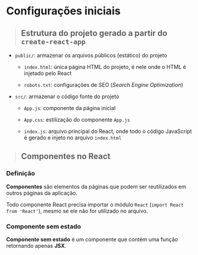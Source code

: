 # Configurações iniciais

> ## **Estrutura do projeto gerado a partir do `create-react-app`**

* `public/`: armazenar os arquivos públicos (estático) do projeto

  * `index.html`: única página HTML do projeto, é nele onde o HTML é injetado pelo React

  * `robots.txt`: configurações de SEO (*Search Engine Optimization*)

* `src/`: armazenar o código fonte do projeto

  * `App.js`: componente da página inicial

  * `App.css`: estilização do componente `App.js`

  * `index.js`: arquivo principal do React, onde todo o código JavaScript é gerado e injeto no arquivo `index.html`

> ## **Componentes no React**

### **Definição**

**Componentes** são elementos da páginas que podem ser reutilizados em outros páginas da aplicação.

Todo componente React precisa importar o módulo `React` (`import React from 'React'`), mesmo se ele não for utilizado no arquivo.

### **Componente sem estado**

**Componente sem estado** é um componente que contém uma função retornando apenas **JSX**.
